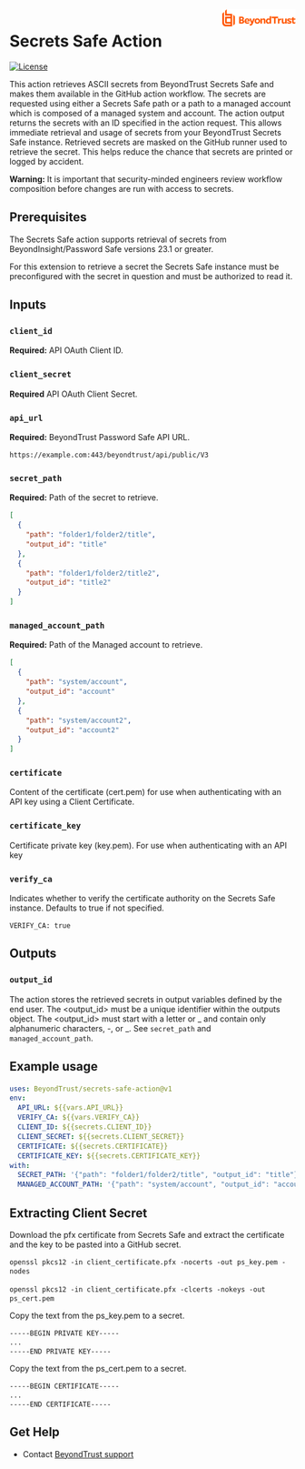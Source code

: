 <a href="https://www.beyondtrust.com">
    <img src="images/beyondtrust_logo.svg" alt="BeyondTrust" title="BeyondTrust" align="right" height="30">
</a>

# Secrets Safe Action
[![License](https://img.shields.io/badge/license-GPL%20v3.0-brightgreen.svg)](LICENSE)


This action retrieves ASCII secrets from BeyondTrust Secrets Safe and makes them available in the GitHub action workflow. The secrets are requested using either a Secrets Safe path or a path to a managed account which is composed of a managed system and account. The action output returns the secrets with an ID specified in the action request. This allows immediate retrieval and usage of secrets from your BeyondTrust Secrets Safe instance. Retrieved secrets are masked on the GitHub runner used to retrieve the secret. This helps reduce the chance that secrets are printed or logged by accident.

**Warning:** It is important that security-minded engineers review workflow composition before changes are run with access to secrets.

## Prerequisites
The Secrets Safe action supports retrieval of secrets from BeyondInsight/Password Safe versions 23.1 or greater.

For this extension to retrieve a secret the Secrets Safe instance must be preconfigured with the secret in question and must be authorized to read it.

## Inputs

### `client_id`

**Required:** API OAuth Client ID.

### `client_secret`

**Required** API OAuth Client Secret.

### `api_url`

**Required:** BeyondTrust Password Safe API URL.
```
https://example.com:443/beyondtrust/api/public/V3
```

### `secret_path`
**Required:** Path of the secret to retrieve.
```json
[
  {
    "path": "folder1/folder2/title",
    "output_id": "title"
  },
  {
    "path": "folder1/folder2/title2",
    "output_id": "title2"
  }
]
```

### `managed_account_path`

**Required:** Path of the Managed account to retrieve.
```json
[
  {
    "path": "system/account",
    "output_id": "account"
  },
  {
    "path": "system/account2",
    "output_id": "account2"
  }
]
```

### `certificate`

Content of the certificate (cert.pem) for use when authenticating with an API key using a Client Certificate.

### `certificate_key`

Certificate private key (key.pem). For use when authenticating with an API key

### `verify_ca`

Indicates whether to verify the certificate authority on the Secrets Safe instance. Defaults to true if not specified.
```
VERIFY_CA: true
```

## Outputs

### `output_id`

The action stores the retrieved secrets in output variables defined by the end user. The <output_id> must be a unique identifier within the outputs object. The <output_id> must start with a letter or _ and contain only alphanumeric characters, -, or _. See `secret_path` and `managed_account_path`.


## Example usage

```yaml
uses: BeyondTrust/secrets-safe-action@v1
env:
  API_URL: ${{vars.API_URL}}
  VERIFY_CA: ${{vars.VERIFY_CA}}
  CLIENT_ID: ${{secrets.CLIENT_ID}}
  CLIENT_SECRET: ${{secrets.CLIENT_SECRET}}
  CERTIFICATE: ${{secrets.CERTIFICATE}}
  CERTIFICATE_KEY: ${{secrets.CERTIFICATE_KEY}}
with:
  SECRET_PATH: '{"path": "folder1/folder2/title", "output_id": "title"}'
  MANAGED_ACCOUNT_PATH: '{"path": "system/account", "output_id": "account"}'
```

## Extracting Client Secret
Download the pfx certificate from Secrets Safe and extract the certificate and the key to be pasted into a GitHub secret.

~~~~
openssl pkcs12 -in client_certificate.pfx -nocerts -out ps_key.pem -nodes

openssl pkcs12 -in client_certificate.pfx -clcerts -nokeys -out ps_cert.pem
~~~~

Copy the text from the ps_key.pem to a secret.
```
-----BEGIN PRIVATE KEY-----
...
-----END PRIVATE KEY-----
```
Copy the text from the ps_cert.pem to a secret.
```
-----BEGIN CERTIFICATE----- 
... 
-----END CERTIFICATE-----
```

## Get Help
- Contact [BeyondTrust support](https://www.beyondtrust.com/docs/index.htm#support)